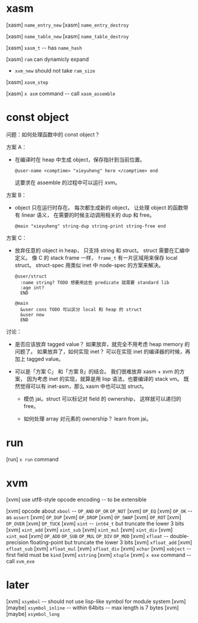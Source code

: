 # xasm

[xasm] `name_entry_new`
[xasm] `name_entry_destroy`

[xasm] `name_table_new`
[xasm] `name_table_destroy`

[xasm] `xasm_t` -- has `name_hash`

[xasm] `ram` can dynamicly expand

- `xvm_new` should not take `ram_size`

[xasm] `xasm_step`

[xasm] `x asm` command -- call `xasm_assemble`

# const object

问题：如何处理函数中的 const object？

方案 A：

- 在编译时在 heap 中生成 object，保存指针到当前位置。

  ```
  @user-name <comptime> "xieyuheng" here </comptime> end
  ```

  这要求在 assemble 的过程中可以运行 xvm。

方案 B：

- object 只在运行时存在。
  每次都生成新的 object，
  让处理 object 的函数带有 linear 语义，
  在需要的时候主动调用相关的 dup 和 free。

  ```
  @main "xieyuheng" string-dup string-print string-free end
  ```

方案 C：

- 放弃任意的 object in heap，
  只支持 string 和 struct。
  struct 需要在汇编中定义。
  像 C 的 stack frame 一样，
  `frame_t` 有一片区域用来保存 local struct。
  struct-spec 用类似 inet 中 node-spec 的方案来解决。

  ```
  @user/struct
    :name string? TODO 想要用这些 predicate 就需要 standard lib
    :age int?
    END

  @main
    &user cons TODO 可以区分 local 和 heap 的 struct
    &user new
    END
  ```

讨论：

- 是否应该放弃 tagged value？
  如果放弃，就完全不用考虑 heap memory 的问题了。
  如果放弃了，如何实现 inet？
  可以在实现 inet 的编译器的时候，再加上 tagged value。

- 可以是「方案 C」 和「方案 B」的结合。
  我们很难放弃 xasm + xvm 的方案，
  因为考虑 inet 的实现，就算是用 lisp 语法，也要编译的 stack vm。
  既然觉得可以有 inet-asm，那么 xasm 中也可以加 struct。

  - 模仿 jai。struct 可以标记对 field 的 ownership，
    这样就可以递归的 free。

  - 如何处理 array 对元素的 ownership？
    learn from jai。

# run

[run] `x run` command

# xvm

[xvm] use utf8-style opcode encoding -- to be extensible

[xvm] opcode about `xbool` -- `OP_AND` `OP_OR` `OP_NOT`
[xvm] `OP_EQ`
[xvm] `OP_OK` -- as `assert`
[xvm] `OP_DUP`
[xvm] `OP_DROP`
[xvm] `OP_SWAP`
[xvm] `OP_ROT`
[xvm] `OP_OVER`
[xvm] `OP_TUCK`
[xvm] `xint` -- `int64_t` but truncate the lower 3 bits
[xvm] `xint_add`
[xvm] `xint_sub`
[xvm] `xint_mul`
[xvm] `xint_div`
[xvm] `xint_mod`
[xvm] `OP_ADD` `OP_SUB` `OP_MUL` `OP_DIV` `OP_MOD`
[xvm] `xfloat` -- double-precision floating-point but truncate the lower 3 bits
[xvm] `xfloat_add`
[xvm] `xfloat_sub`
[xvm] `xfloat_mul`
[xvm] `xfloat_div`
[xvm] `xchar`
[xvm] `xobject` -- first field must be `kind`
[xvm] `xstring`
[xvm] `xtuple`
[xvm] `x exe` command -- call `xvm_exe`

# later

[xvm] `xsymbol` -- should not use lisp-like symbol for module system
[xvm] [maybe] `xsymbol_inline` -- within 64bits -- max length is 7 bytes
[xvm] [maybe] `xsymbol_long`
